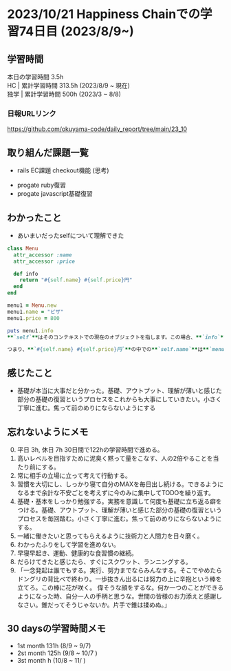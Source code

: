 # 2023/10/21 Happiness Chainでの学習74日目 (2023/8/9~)

## 学習時間
本日の学習時間 3.5h　 <br>
HC | 累計学習時間 313.5h (2023/8/9 ~ 現在) <br>
独学 | 累計学習時間 500h (2023/3 ~ 8/8)

### 日報URLリンク
https://github.com/okuyama-code/daily_report/tree/main/23_10

## 取り組んだ課題一覧
<!-- - ロードマップ外のyoutubeハンズオン -->
- rails EC課題 checkout機能 (思考)
<!-- - twitter課題のlayout作成 -->
- progate ruby復習
- progate javascript基礎復習

## わかったこと
- あいまいだったselfについて理解できた
```ruby
class Menu
  attr_accessor :name
  attr_accessor :price

  def info
    return "#{self.name} #{self.price}円"
  end
end

menu1 = Menu.new
menu1.name = "ピザ"
menu1.price = 800

puts menu1.info
**`self`**はそのコンテキストでの現在のオブジェクトを指します。この場合、**`info`**メソッドが**`Menu`**クラス内で定義されているため、**`self`**は**`Menu`**クラスのインスタンスを指します。

つまり、**`#{self.name} #{self.price}円`**の中での**`self.name`**は**`menu1`**オブジェクトの**`name`**属性を、**`self.price`**は**`menu1`**オブジェクトの**`price`**属性を指します。
```
## 感じたこと
- 基礎が本当に大事だと分かった。基礎、アウトプット、理解が薄いと感じた部分の基礎の復習というプロセスをこれからも大事にしていきたい。小さく丁寧に進む。焦って前のめりにならないようにする

## 忘れないようにメモ
0. 平日 3h, 休日 7h  30日間で122hの学習時間で進める。
1. 高いレベルを目指すために泥臭く黙って量をこなす、人の2倍やることを当たり前にする。
2. 常に相手の立場に立って考えて行動する。
3. 習慣を大切にし、しっかり寝て自分のMAXを毎日出し続ける。できるようになるまで余計な不安ごとを考えずに今のみに集中してTODOを繰り返す。
4. 基礎・基本をしっかり勉強する。実務を意識して何度も基礎に立ち返る癖をつける。基礎、アウトプット、理解が薄いと感じた部分の基礎の復習というプロセスを毎回踏む。小さく丁寧に進む。焦って前のめりにならないようにする。
5. 一緒に働きたいと思ってもらえるように技術力と人間力を日々磨く。
6. わかったふりをして学習を進めない。
7. 早寝早起き、運動、健康的な食習慣の継続。
8. だらけてきたと感じたら、すぐにスクワット、ランニングする。
9. 「一念発起は誰でもする。実行、努力までならみんなする。そこでやめたらドングリの背比べで終わり。一歩抜きん出るには努力の上に辛抱という棒を立てろ。この棒に花が咲く。
偉そうな顔をするな。何か一つのことができるようになった時、自分一人の手柄と思うな。世間の皆様のお力添えと感謝しなさい。錐だってそうじゃないか。片手で錐は揉めぬ。」

## 30 daysの学習時間メモ
- 1st month  131h (8/9 ~ 9/7)
- 2st month  125h (9/8 ~ 10/7 )
- 3st month     h (10/8 ~ 11/ )
